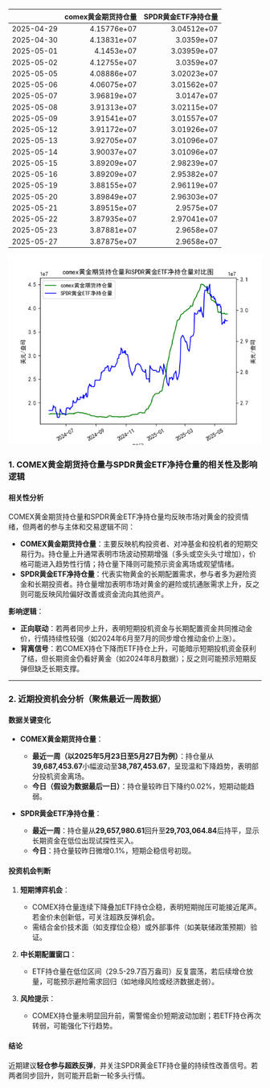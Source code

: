 |            |   comex黄金期货持仓量 |   SPDR黄金ETF净持仓量 |
|:-----------|----------------------:|----------------------:|
| 2025-04-29 |           4.15776e+07 |           3.04512e+07 |
| 2025-04-30 |           4.13831e+07 |           3.0359e+07  |
| 2025-05-01 |           4.1453e+07  |           3.03959e+07 |
| 2025-05-02 |           4.12755e+07 |           3.0359e+07  |
| 2025-05-05 |           4.08886e+07 |           3.02023e+07 |
| 2025-05-06 |           4.06075e+07 |           3.01562e+07 |
| 2025-05-07 |           3.96819e+07 |           3.0147e+07  |
| 2025-05-08 |           3.91313e+07 |           3.02115e+07 |
| 2025-05-09 |           3.91541e+07 |           3.01557e+07 |
| 2025-05-12 |           3.91172e+07 |           3.01926e+07 |
| 2025-05-13 |           3.92705e+07 |           3.01096e+07 |
| 2025-05-14 |           3.90037e+07 |           3.01096e+07 |
| 2025-05-15 |           3.89209e+07 |           2.98239e+07 |
| 2025-05-16 |           3.89209e+07 |           2.95382e+07 |
| 2025-05-19 |           3.88155e+07 |           2.96119e+07 |
| 2025-05-20 |           3.89849e+07 |           2.96303e+07 |
| 2025-05-21 |           3.89515e+07 |           2.9575e+07  |
| 2025-05-22 |           3.87935e+07 |           2.97041e+07 |
| 2025-05-23 |           3.87881e+07 |           2.9658e+07  |
| 2025-05-27 |           3.87875e+07 |           2.9658e+07  |

![图](comex_gold_SPDR.png)



### 1. COMEX黄金期货持仓量与SPDR黄金ETF净持仓量的相关性及影响逻辑

#### **相关性分析**  
COMEX黄金期货持仓量和SPDR黄金ETF净持仓量均反映市场对黄金的投资情绪，但两者的参与主体和交易逻辑不同：  
- **COMEX黄金期货持仓量**：主要反映机构投资者、对冲基金和投机者的短期交易行为。持仓量上升通常表明市场波动预期增强（多头或空头头寸增加），价格可能进入趋势性行情；持仓量下降则可能预示资金离场或观望情绪。  
- **SPDR黄金ETF净持仓量**：代表实物黄金的长期配置需求，参与者多为避险资金和长期投资者。持仓量增加表明市场对黄金的避险或抗通胀需求上升，反之则可能反映风险偏好改善或资金流向其他资产。  

**影响逻辑**：  
- **正向联动**：若两者同步上升，表明短期投机资金与长期配置资金共同推动金价，行情持续性较强（如2024年6月至7月的同步增仓推动金价上涨）。  
- **背离信号**：若COMEX持仓下降而ETF持仓上升，可能暗示短期投机资金获利了结，但长期资金仍看好黄金（如2024年8月数据）；反之则可能预示短期反弹但缺乏长期支撑。  

---

### 2. 近期投资机会分析（聚焦最近一周数据）

#### **数据关键变化**  
- **COMEX黄金期货持仓量**：  
  - **最近一周（以2025年5月23日至5月27日为例）**：持仓量从**39,687,453.67**小幅波动至**38,787,453.67**，呈现温和下降趋势，表明部分投机资金离场。  
  - **今日（假设为数据最后一日）**：持仓量较昨日下降约0.02%，短期动能趋弱。  

- **SPDR黄金ETF净持仓量**：  
  - **最近一周**：持仓量从**29,657,980.61**回升至**29,703,064.84**后持平，显示长期资金在低位出现试探性买入。  
  - **今日**：持仓量较昨日微增0.1%，短期企稳信号初现。  

#### **投资机会判断**  
1. **短期博弈机会**：  
   - COMEX持仓量连续下降叠加ETF持仓企稳，表明短期抛压可能接近尾声。若金价未创新低，可关注超跌反弹机会。  
   - 需结合金价技术面（如支撑位企稳）或外部事件（如美联储政策预期）验证。  

2. **中长期配置窗口**：  
   - ETF持仓量在低位区间（29.5-29.7百万盎司）反复震荡，若后续增仓放量，可能预示避险需求回归（如地缘风险或经济数据走弱）。  

3. **风险提示**：  
   - COMEX持仓量未明显回升前，需警惕金价短期波动加剧；若ETF持仓再次转弱，可能强化下行趋势。  

#### **结论**  
近期建议**轻仓参与超跌反弹**，并关注SPDR黄金ETF持仓量的持续性改善信号。若两者同步回升，则可能开启新一轮多头行情。
